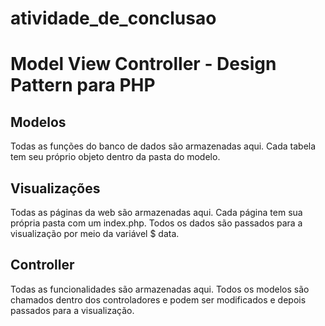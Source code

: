 # atividade_de_conclusao

# Model View Controller - Design Pattern para PHP

## Modelos

Todas as funções do banco de dados são armazenadas aqui.
Cada tabela tem seu próprio objeto dentro da pasta do modelo.

## Visualizações

Todas as páginas da web são armazenadas aqui.
Cada página tem sua própria pasta com um index.php.
Todos os dados são passados para a visualização por meio da variável \$ data.

## Controller

Todas as funcionalidades são armazenadas aqui.
Todos os modelos são chamados dentro dos controladores e podem ser modificados e depois passados para a visualização.
